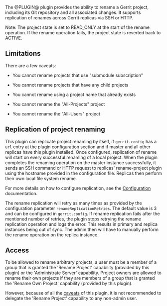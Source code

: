 The @PLUGIN@ plugin provides the ability to rename a Gerrit project, including
its Git repository and all associated changes. It supports replication of
renames across Gerrit replicas via SSH or HTTP.

Note: The project state is set to READ_ONLY at the start of the rename operation.
If the rename operation fails, the project state is reverted back to ACTIVE.

Limitations
-----------

There are a few caveats:

* You cannot rename projects that use "submodule subscription"

* You cannot rename projects that have any child projects

* You cannot rename using a project name that already exists

* You cannot rename the "All-Projects" project

* You cannot rename the "All-Users" project

Replication of project renaming
-------------------------------

This plugin can replicate project renaming by itself, if `gerrit.config` has a `url` entry at the
plugin configuration section and if master and all other replicas have this plugin installed. Once
configured, replication of rename will start on every successful renaming of a local project. When
the plugin completes the renaming operation on the master instance successfully, it sends an SSH
command or HTTP request to replicas' rename-project plugin using the hostname provided in the
configuration file. Replicas then perform their own local file system rename.

For more details on how to configure replication, see the [Configuration](config.md) documentation.

The rename replication will retry as many times as provided by the configuration parameter
`renameReplicationRetries`. The default value is 3 and can be configured in `gerrit.config`.
If rename replication fails after the mentioned number of retries, the plugin stops retrying
the rename replication operation and logs the error. This results in primary and replica instances
being out of sync. The admin then will have to manually perform the rename operation on the replica
instance.

Access
------

To be allowed to rename arbitrary projects, a user must be a member of a
group that is granted the 'Rename Project' capability (provided by this
plugin) or the 'Administrate Server' capability. Project owners are
allowed to rename their own projects if they are members of a group that
is granted the 'Rename Own Project' capability (provided by this
plugin).

However, because of all the [caveats](#limitations)  of this plugin, it is not
recommended to delegate the 'Rename Project' capability to any non-admin user.
